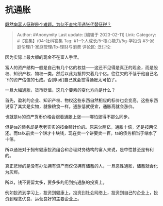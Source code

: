 # 抗通胀
[既然向富人征税是个难题，为何不直接用通胀代替征税？](https://www.zhihu.com/question/574601898/answer/2887667830)

> Author: #Anonymity
> Last update: [编辑于 2023-02-11]
> Link:
> Category: #【答集】/04-社科答集
> Tag: #1-个人成长/5-核心能力/5g-学投资 #3-家庭伦理/1-家庭管理/1b-理财与消费 
> 评论区:
> 泛讨论:

因为实际上最大额的现金不在富人手里。

富人的资产结构一般是自己有几个亿的权益——这还不见得是真正的现金，而是股权、知识产权、物权一类，然后以此为抵押欠着几个亿。往往欠的不低于他自己名下的资产估值的七成。否则ta们自己就会觉得通胀太可怕了。

一旦大幅通胀，货币贬值，这几个要素的变化方向是什么？

首先，盈利的企业、知识产权、物权这些东西自然相应的标价也会变高。这些东西说穿了其实是实物，就像粮食一样，通胀低就便宜，通胀高就会涨价。

也就是ta的资产货币价格会跟着通胀上涨——哪怕涨得不那么同步。

但是ta的债务却是老老实实的按金额计价的。原来欠两亿，通胀十倍，还是按两亿还。而ta以前卖一个饼才十块钱，现在卖一个饼要卖一百，ta的债务相当于缩水了十倍。

所以通胀对于拥有健康投资组合和合理财务结构的富人来说，是中性甚至是有利的。

真正悲惨的是没有办法拥有资产而仅仅拥有储蓄的人，一旦恶性通胀，储蓄就会化为灰烬。

所以，钱不要留太多，要多多的用到抗通胀的投资上。

例如投资到学习上，投资到健康上，投资到社会网络上，投资到自己的企业上，投资到理念优良、运营良好的主要企业上。
